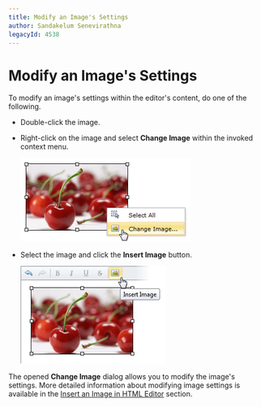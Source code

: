 ```yaml
---
title: Modify an Image's Settings
author: Sandakelum Senevirathna
legacyId: 4538
---
```

# Modify an Image's Settings
To modify an image's settings within the editor's content, do one of the following.
* Double-click the image.
* Right-click on the image and select **Change Image** within the invoked context menu.
	
	![ASPxHtmlEditor-Images-Modifying-ContextMenu](../../../images/img7389.png)
* Select the image and click the **Insert Image** button.
	
	![ASPxHtmlEditor-Images-Modifying-Button](../../../images/img7388.png)

The opened **Change Image** dialog allows you to modify the image's settings. More detailed information about modifying image settings is available in the [Insert an Image in HTML Editor](insert-an-image-in-html-editor.md) section.